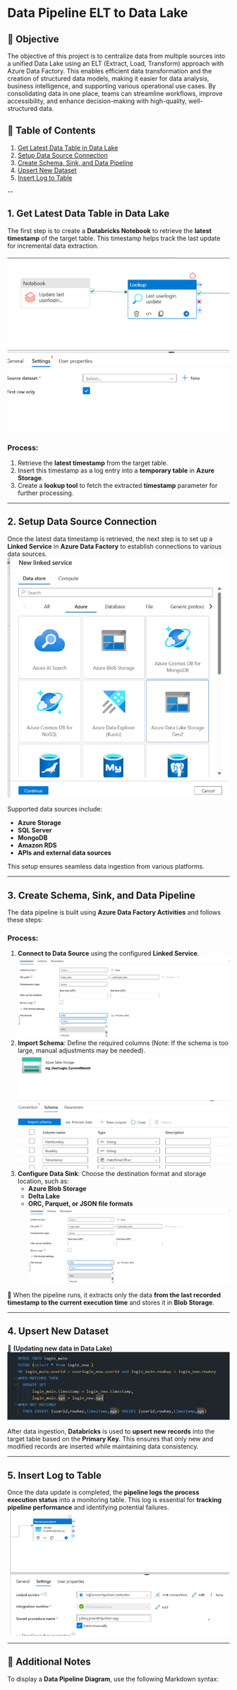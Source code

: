 # **Data Pipeline ELT to Data Lake**  


## 🎯 Objective  
The objective of this project is to centralize data from multiple sources into a unified Data Lake using an ELT (Extract, Load, Transform) approach with Azure Data Factory. This enables efficient data transformation and the creation of structured data models, making it easier for data analysis, business intelligence, and supporting various operational use cases. By consolidating data in one place, teams can streamline workflows, improve accessibility, and enhance decision-making with high-quality, well-structured data.

 ## 📌 Table of Contents  
1. [Get Latest Data Table in Data Lake](#1-get-latest-data-table-in-data-lake)  
2. [Setup Data Source Connection](#2-setup-data-source-connection)  
3. [Create Schema, Sink, and Data Pipeline](#3-create-schema-sink-and-data-pipeline)  
4. [Upsert New Dataset](#4-upsert-new-dataset)  
5. [Insert Log to Table](#5-insert-log-to-table)  

--

## 1. Get Latest Data Table in Data Lake  
The first step is to create a **Databricks Notebook** to retrieve the **latest timestamp** of the target table. This timestamp helps track the last update for incremental data extraction.  


![ชื่อรูปภาพ](https://github.com/thanaphongK37/Data-Science-and-Data-Analyst-Project/blob/main/Data_Engineer/Data_Pipeline/Data_Pipeline_Using_DataFactory/LastUpdateTable.png)

### Process:  
1. Retrieve the **latest timestamp** from the target table.  
2. Insert this timestamp as a log entry into a **temporary table** in **Azure Storage**.  
3. Create a **lookup tool** to fetch the extracted **timestamp** parameter for further processing.  

---

## 2. Setup Data Source Connection  
Once the latest data timestamp is retrieved, the next step is to set up a **Linked Service** in **Azure Data Factory** to establish connections to various data sources.  
![ชื่อรูปภาพ](https://github.com/thanaphongK37/Data-Science-and-Data-Analyst-Project/blob/main/Data_Engineer/Data_Pipeline/Data_Pipeline_Using_DataFactory/Connection%20LinkedService.png)

Supported data sources include:  
- **Azure Storage**  
- **SQL Server**  
- **MongoDB**  
- **Amazon RDS**  
- **APIs and external data sources**  

This setup ensures seamless data ingestion from various platforms.  

---

## 3. Create Schema, Sink, and Data Pipeline  
The data pipeline is built using **Azure Data Factory Activities** and follows these steps:  

### Process:  
1. **Connect to Data Source** using the configured **Linked Service**.  ![ชื่อรูปภาพ](https://github.com/thanaphongK37/Data-Science-and-Data-Analyst-Project/blob/main/Data_Engineer/Data_Pipeline/Data_Pipeline_Using_DataFactory/Activity%20Sink.png)
2. **Import Schema**: Define the required columns (Note: If the schema is too large, manual adjustments may be needed). ![ชื่อรูปภาพ](https://github.com/thanaphongK37/Data-Science-and-Data-Analyst-Project/blob/main/Data_Engineer/Data_Pipeline/Data_Pipeline_Using_DataFactory/Schema.png) 
3. **Configure Data Sink**: Choose the destination format and storage location, such as:  
   - **Azure Blob Storage**  
   - **Delta Lake**  
   - **ORC, Parquet, or JSON file formats**  ![ชื่อรูปภาพ](https://github.com/thanaphongK37/Data-Science-and-Data-Analyst-Project/blob/main/Data_Engineer/Data_Pipeline/Data_Pipeline_Using_DataFactory/Activity%20Sink.png) 

📌 When the pipeline runs, it extracts only the data **from the last recorded timestamp to the current execution time** and stores it in **Blob Storage**.  

---

## 4. Upsert New Dataset  
📌 **(Updating new data in Data Lake)**  
![ชื่อรูปภาพ](https://github.com/thanaphongK37/Data-Science-and-Data-Analyst-Project/blob/main/Data_Engineer/Data_Pipeline/Data_Pipeline_Using_DataFactory/UpsertData.png)

After data ingestion, **Databricks** is used to **upsert new records** into the target table based on the **Primary Key**. This ensures that only new and modified records are inserted while maintaining data consistency.  

---

## 5. Insert Log to Table  
Once the data update is completed, the **pipeline logs the process execution status** into a monitoring table. This log is essential for **tracking pipeline performance** and identifying potential failures.  
![ชื่อรูปภาพ](https://github.com/thanaphongK37/Data-Science-and-Data-Analyst-Project/blob/main/Data_Engineer/Data_Pipeline/Data_Pipeline_Using_DataFactory/InsertLog.png)

---

## 📌 Additional Notes  
To display a **Data Pipeline Diagram**, use the following Markdown syntax:  

